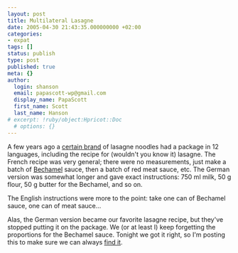 ```yaml
---
layout: post
title: Multilateral Lasagne
date: 2005-04-30 21:43:35.000000000 +02:00
categories:
- expat
tags: []
status: publish
type: post
published: true
meta: {}
author:
  login: shanson
  email: papascott-wp@gmail.com
  display_name: PapaScott
  first_name: Scott
  last_name: Hanson
# excerpt: !ruby/object:Hpricot::Doc
  # options: {}
---
```

<p>A few years ago a <a href="http://www.buitoni.com/">certain brand</a> of lasagne noodles had a package in 12 languages, including the recipe for (wouldn't you know it) lasagne. The French recipe was very general; there were no measurements, just make a batch of <a href="http://frenchfood.about.com/od/frenchcuisinebasics/a/bechamel.htm">Bechamel</a> sauce, then a batch of red meat sauce, etc. The German version was somewhat longer and gave exact instructions: 750 ml milk, 50 g flour, 50 g butter for the Bechamel, and so on. </p>
<p>The English instructions were more to the point: take one can of Bechamel sauce, one can of meat sauce...</p>
<p>Alas, the German version became our favorite lasagne recipe, but they've stopped putting it on the package. We (or at least I) keep forgetting the proportions for the Bechamel sauce. Tonight we got it right, so I'm posting this to make sure we can always <a href="http://www.google.com/search?q=bechamel+site%3Apapascott.de">find it</a>.</p>
